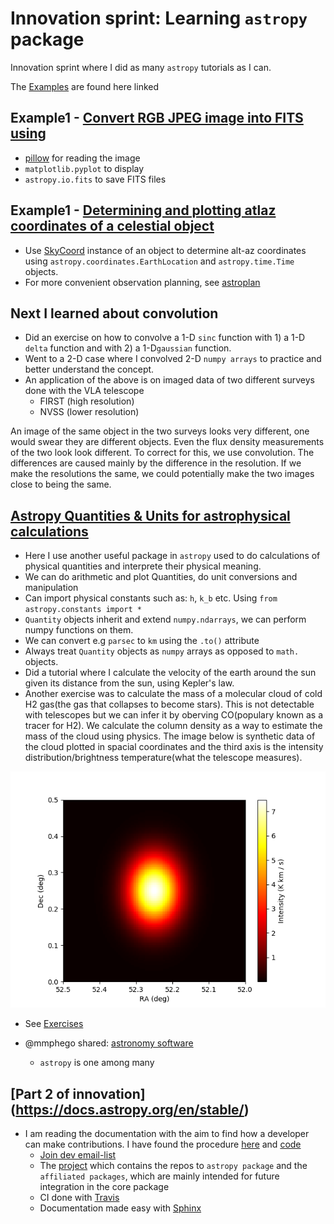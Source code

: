# Innovation sprint: Learning `astropy` package

Innovation sprint where I did as many `astropy` tutorials as I can.

The [Examples](https://docs.astropy.org/en/stable/generated/examples/index.html) are found here linked

## Example1 - [Convert RGB JPEG image into FITS using](https://docs.astropy.org/en/stable/generated/examples/io/split-jpeg-to-fits.html#sphx-glr-generated-examples-io-split-jpeg-to-fits-py)
  - [pillow](https://python-pillow.org)  for reading the image
  - `matplotlib.pyplot` to display
  - `astropy.io.fits` to save FITS files

## Example1 - [Determining and plotting atlaz coordinates of a celestial object](https://docs.astropy.org/en/stable/generated/examples/coordinates/plot_obs-planning.html#sphx-glr-generated-examples-coordinates-plot-obs-planning-py)
  - Use [SkyCoord](https://docs.astropy.org/en/stable/api/astropy.coordinates.SkyCoord.html#astropy.coordinates.SkyCoord) instance of an object to determine alt-az coordinates using `astropy.coordinates.EarthLocation` and `astropy.time.Time` objects.
  - For more convenient observation planning, see [astroplan](https://astroplan.readthedocs.io/en/latest/)
  
  ## Next I learned about convolution
  - Did an exercise on how to convolve a 1-D `sinc` function with 1) a 1-D `delta` function and with 2) a 1-D`gaussian` function.
  - Went to a 2-D case where I convolved 2-D `numpy arrays` to practice and better understand the concept.
  - An application of the above is on imaged data of two different surveys done with the VLA telescope
    - FIRST (high resolution)
    - NVSS (lower resolution)

An image of the same object in the two surveys looks very different, one would swear they are different objects. Even the flux density measurements of the two look look different. To correct for this, we use convolution. The differences are caused mainly by the difference in the resolution. If we make the resolutions the same, we could potentially make the two images close to being the same.

## [Astropy Quantities & Units for astrophysical calculations](http://learn.astropy.org/rst-tutorials/quantities.html?highlight=filtertutorials%20filterradioastronomy)
  - Here I use another useful package in `astropy` used to do calculations of physical quantities and interprete their physical meaning.
  - We can do arithmetic and plot Quantities, do unit conversions and manipulation
  - Can import physical constants such as: `h`, `k_b` etc. Using `from astropy.constants import *`
  - `Quantity` objects inherit and extend `numpy.ndarrays`, we can perform numpy functions on them.
  - We can convert e.g `parsec` to `km` using the `.to()` attribute
  - Always treat `Quantity` objects as `numpy` arrays as opposed to `math.` objects.
  - Did a tutorial where I calculate the velocity of the earth around the sun given its distance from the sun, using Kepler's law.
  - Another exercise was to calculate the mass of a molecular cloud of cold H2 gas(the gas that collapses to become stars). This is not detectable with telescopes but we can infer it by oberving CO(populary known as a tracer for H2). We calculate the column density as a way to estimate the mass of the cloud using physics. The image below is synthetic data of the cloud plotted in spacial coordinates and the third axis is the intensity distribution/brightness temperature(what the telescope measures).
  
  ![alt text](CO_cloud_intensity.png)
  
  - See [Exercises](http://learn.astropy.org/rst-tutorials/quantities.html?highlight=filtertutorials%20filterradioastronomy)
  
  - @mmphego shared: [astronomy software](https://github.com/orbitalindex/awesome-space)
    - `astropy` is one among many

## [Part 2 of innovation] (https://docs.astropy.org/en/stable/)
  - I am reading the documentation with the aim to find how a developer can make contributions. I have found the procedure [here](https://docs.astropy.org/en/stable/development/vision.html) and [code](https://www.astropy.org/contribute.html#code)
    - [Join dev email-list](https://groups.google.com/forum/#!forum/astropy-dev)
    - The [project](https://github.com/astropy?type=source) which contains the repos to `astropy package` and the `affiliated packages`, which are mainly intended for future integration in the core package
    - CI done with [Travis](https://travis-ci.org/)
    - Documentation made easy with [Sphinx](https://www.sphinx-doc.org/en/master/)
